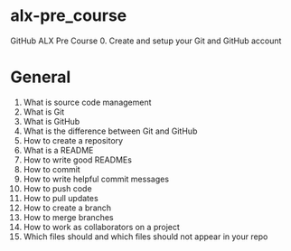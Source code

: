 # alx-pre_course
GitHub ALX Pre Course
0. Create and setup your Git and GitHub account
# General
1. What is source code management
2. What is Git
3. What is GitHub
4. What is the difference between Git and GitHub
5. How to create a repository
6. What is a README
7. How to write good READMEs
8. How to commit
9. How to write helpful commit messages
10. How to push code
11. How to pull updates
12. How to create a branch
13. How to merge branches
14. How to work as collaborators on a project
15. Which files should and which files should not appear in your repo
